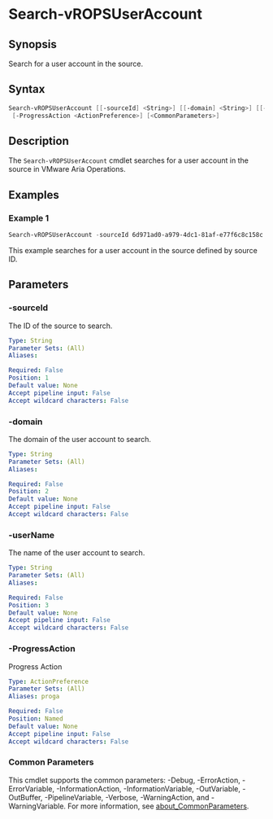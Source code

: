 # Search-vROPSUserAccount

## Synopsis

Search for a user account in the source.

## Syntax

```powershell
Search-vROPSUserAccount [[-sourceId] <String>] [[-domain] <String>] [[-userName] <String>]
 [-ProgressAction <ActionPreference>] [<CommonParameters>]
```

## Description

The `Search-vROPSUserAccount` cmdlet searches for a user account in the source in VMware Aria Operations.

## Examples

### Example 1

```powershell
Search-vROPSUserAccount -sourceId 6d971ad0-a979-4dc1-81af-e77f6c8c158c -domain sfo.rainpole.io -userName "nigel.mccloud"
```

This example searches for a user account in the source defined by source ID.

## Parameters

### -sourceId

The ID of the source to search.

```yaml
Type: String
Parameter Sets: (All)
Aliases:

Required: False
Position: 1
Default value: None
Accept pipeline input: False
Accept wildcard characters: False
```

### -domain

The domain of the user account to search.

```yaml
Type: String
Parameter Sets: (All)
Aliases:

Required: False
Position: 2
Default value: None
Accept pipeline input: False
Accept wildcard characters: False
```

### -userName

The name of the user account to search.

```yaml
Type: String
Parameter Sets: (All)
Aliases:

Required: False
Position: 3
Default value: None
Accept pipeline input: False
Accept wildcard characters: False
```

### -ProgressAction

Progress Action

```yaml
Type: ActionPreference
Parameter Sets: (All)
Aliases: proga

Required: False
Position: Named
Default value: None
Accept pipeline input: False
Accept wildcard characters: False
```

### Common Parameters

This cmdlet supports the common parameters: -Debug, -ErrorAction, -ErrorVariable, -InformationAction, -InformationVariable, -OutVariable, -OutBuffer, -PipelineVariable, -Verbose, -WarningAction, and -WarningVariable. For more information, see [about_CommonParameters](http://go.microsoft.com/fwlink/?LinkID=113216).
